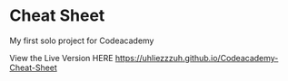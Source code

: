 # Cheat Sheet

My first solo project for Codeacademy

View the Live Version HERE https://uhliezzzuh.github.io/Codeacademy-Cheat-Sheet


